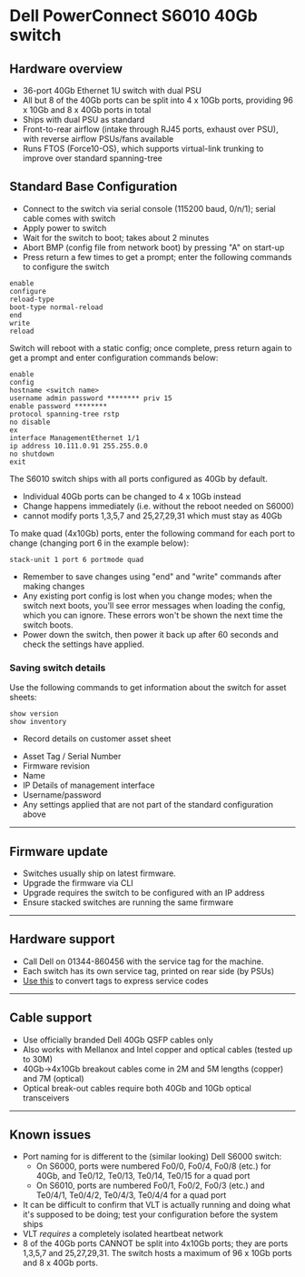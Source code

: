 # Dell PowerConnect S6010 40Gb switch

## Hardware overview
* 36-port 40Gb Ethernet 1U switch with dual PSU
* All but 8 of the 40Gb ports can be split into 4 x 10Gb ports, providing 96 x 10Gb and 8 x 40Gb ports in total
* Ships with dual PSU as standard
* Front-to-rear airflow (intake through RJ45 ports, exhaust over PSU), with reverse airflow PSUs/fans available
* Runs FTOS (Force10-OS), which supports virtual-link trunking to improve over standard spanning-tree

## Standard Base Configuration
* Connect to the switch via serial console  (115200 baud, 0/n/1); serial cable comes with switch
* Apply power to switch
* Wait for the switch to boot; takes about 2 minutes
* Abort BMP (config file from network boot) by pressing "A" on start-up
* Press return a few times to get a prompt; enter the following commands to configure the switch
```
enable
configure
reload-type
boot-type normal-reload
end
write
reload
```
Switch will reboot with a static config; once complete, press return again to get a prompt and enter configuration commands below:

```
enable
config
hostname <switch name>
username admin password ******** priv 15
enable password ********
protocol spanning-tree rstp
no disable
ex
interface ManagementEthernet 1/1
ip address 10.111.0.91 255.255.0.0
no shutdown
exit
```

The S6010 switch ships with all ports configured as 40Gb by default. 
 - Individual 40Gb ports can be changed to 4 x 10Gb instead 
 - Change happens immediately (i.e. without the reboot needed on S6000)
 - cannot modify ports 1,3,5,7 and 25,27,29,31 which must stay as 40Gb

To make quad (4x10Gb) ports, enter the following command for each port to change (changing port 6 in the example below):
```
stack-unit 1 port 6 portmode quad
```

* Remember to save changes using "end" and "write" commands after making changes
* Any existing port config is lost when you change modes; when the switch next boots, you'll see error messages when loading the config, which you can ignore. These errors won't be shown the next time the switch boots. 
* Power down the switch, then power it back up after 60 seconds and check the settings have applied.

### Saving switch details

Use the following commands to get information about the switch for asset sheets:
```
show version
show inventory
```

* Record details on customer asset sheet
 - Asset Tag / Serial Number
 - Firmware revision
 - Name
 - IP Details of management interface
 - Username/password
 - Any settings applied that are not part of the standard configuration above

***

## Firmware update
* Switches usually ship on latest firmware. 
* Upgrade the firmware via CLI
* Upgrade requires the switch to be configured with an IP address
* Ensure stacked switches are running the same firmware

***
## Hardware support
* Call Dell on 01344-860456 with the service tag for the machine.
* Each switch has its own service tag, printed on rear side (by PSUs)
* [Use this](http://creativyst.com/Doc/Articles/HT/Dell/DellNumb.htm) to convert tags to express service codes

***
## Cable support
* Use officially branded Dell 40Gb QSFP cables only
* Also works with Mellanox and Intel copper and optical cables (tested up to 30M)
* 40Gb->4x10Gb breakout cables come in 2M and 5M lengths (copper) and 7M (optical)
* Optical break-out cables require both 40Gb and 10Gb optical transceivers 

***
## Known issues
* Port naming for is different to the (similar looking) Dell S6000 switch:
   - On S6000, ports were numbered Fo0/0, Fo0/4, Fo0/8 (etc.) for 40Gb, and Te0/12, Te0/13, Te0/14, Te0/15 for a quad port
   - On S6010, ports are numbered Fo0/1, Fo0/2, Fo0/3 (etc.) and Te0/4/1, Te0/4/2, Te0/4/3, Te0/4/4 for a quad port
* It can be difficult to confirm that VLT is actually running and doing what it's supposed to be doing; test your configuration before the system ships
* VLT *requires* a completely isolated heartbeat network
* 8 of the 40Gb ports CANNOT be split into 4x10Gb ports; they are ports 1,3,5,7 and 25,27,29,31. The switch hosts a maximum of 96 x 10Gb ports and 8 x 40Gb ports. 
